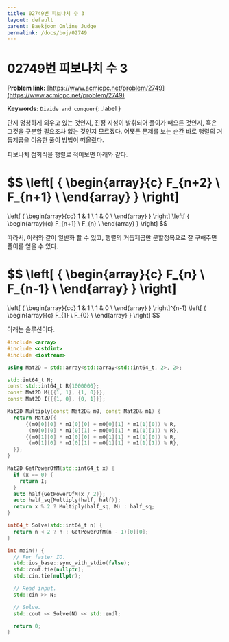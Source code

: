 ```yaml
---
title: 02749번 피보나치 수 3
layout: default
parent: Baekjoon Online Judge
permalink: /docs/boj/02749
---
```


# 02749번 피보나치 수 3

**Problem link:** [https://www.acmicpc.net/problem/2749](https://www.acmicpc.net/problem/2749)

**Keywords:** `Divide and conquer`{: .label }

단지 멍청하게 외우고 있는 것인지, 진정 지성이 발휘되어 풀이가 떠오른 것인지, 혹은 그것을 구분할 필요조차 없는 것인지 모르겠다.
어쩃든 문제를 보는 순간 바로 행렬의 거듭제곱을 이용한 풀이 방법이 떠올랐다.

피보나치 점회식을 행렬로 적어보면 아래와 같다.

$$
\left[
    {
        \begin{array}{c}
        F_{n+2} \\
        F_{n+1} \\
        \end{array}
    }
\right]
=
\left[
    {
        \begin{array}{cc}
        1 & 1 \\
        1 & 0 \\
        \end{array}
    }
\right]
\left[
    {
        \begin{array}{c}
        F_{n+1} \\
        F_{n}   \\
        \end{array}
    }
\right]
$$

따라서, 아래와 같이 일반화 할 수 있고, 행렬의 거듭제곱만 분할정복으로 잘 구해주면 풀이를 얻을 수 있다.

$$
\left[
    {
        \begin{array}{c}
        F_{n} \\
        F_{n-1} \\
        \end{array}
    }
\right]
=
\left[
    {
        \begin{array}{cc}
        1 & 1 \\
        1 & 0 \\
        \end{array}
    }
\right]^{n-1}
\left[
    {
        \begin{array}{c}
        F_{1} \\
        F_{0} \\
        \end{array}
    }
\right]
$$

아래는 솔루션이다.

```cpp
#include <array>
#include <cstdint>
#include <iostream>

using Mat2D = std::array<std::array<std::int64_t, 2>, 2>;

std::int64_t N;
const std::int64_t R{1000000};
const Mat2D M{{{1, 1}, {1, 0}}};
const Mat2D I{{{1, 0}, {0, 1}}};

Mat2D Multiply(const Mat2D& m0, const Mat2D& m1) {
  return Mat2D{{
      {(m0[0][0] * m1[0][0] + m0[0][1] * m1[1][0]) % R,
       (m0[0][0] * m1[0][1] + m0[0][1] * m1[1][1]) % R},
      {(m0[1][0] * m1[0][0] + m0[1][1] * m1[1][0]) % R,
       (m0[1][0] * m1[0][1] + m0[1][1] * m1[1][1]) % R},
  }};
}

Mat2D GetPowerOfM(std::int64_t x) {
  if (x == 0) {
    return I;
  }
  auto half{GetPowerOfM(x / 2)};
  auto half_sq{Multiply(half, half)};
  return x % 2 ? Multiply(half_sq, M) : half_sq;
}

int64_t Solve(std::int64_t n) {
  return n < 2 ? n : GetPowerOfM(n - 1)[0][0];
}

int main() {
  // For faster IO.
  std::ios_base::sync_with_stdio(false);
  std::cout.tie(nullptr);
  std::cin.tie(nullptr);

  // Read input.
  std::cin >> N;

  // Solve.
  std::cout << Solve(N) << std::endl;

  return 0;
}
```

<script src="https://utteranc.es/client.js"
        repo="i-am-wonseoklee/i-am-wonseoklee.github.io"
        issue-term="pathname"
        theme="github-dark-orange"
        crossorigin="anonymous"
        async>
</script>
